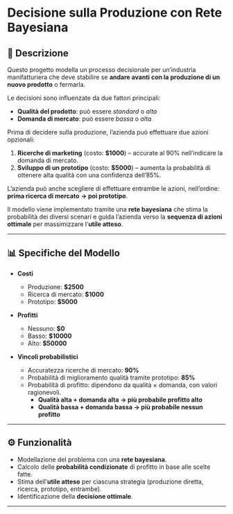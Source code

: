 # Decisione sulla Produzione con Rete Bayesiana

## 📌 Descrizione
Questo progetto modella un processo decisionale per un’industria manifatturiera che deve stabilire se **andare avanti con la produzione di un nuovo prodotto** o fermarla.  

Le decisioni sono influenzate da due fattori principali:
- **Qualità del prodotto**: può essere *standard* o *alta*
- **Domanda di mercato**: può essere *bassa* o *alta*

Prima di decidere sulla produzione, l’azienda può effettuare due azioni opzionali:
1. **Ricerche di marketing** (costo: **$1000**) – accurate al 90% nell’indicare la domanda di mercato.  
2. **Sviluppo di un prototipo** (costo: **$5000**) – aumenta la probabilità di ottenere alta qualità con una confidenza dell’85%.  

L’azienda può anche scegliere di effettuare entrambe le azioni, nell’ordine:  
**prima ricerca di mercato → poi prototipo**.  

Il modello viene implementato tramite una **rete bayesiana** che stima la probabilità dei diversi scenari e guida l’azienda verso la **sequenza di azioni ottimale** per massimizzare l’**utile atteso**.  

---

## 📊 Specifiche del Modello
- **Costi**
  - Produzione: **$2500**  
  - Ricerca di mercato: **$1000**  
  - Prototipo: **$5000**  

- **Profitti**
  - Nessuno: **$0**  
  - Basso: **$10000**  
  - Alto: **$50000**  

- **Vincoli probabilistici**
  - Accuratezza ricerche di mercato: **90%**  
  - Probabilità di miglioramento qualità tramite prototipo: **85%**  
  - Probabilità di profitto: dipendono da qualità × domanda, con valori ragionevoli.  
    - **Qualità alta + domanda alta → più probabile profitto alto**  
    - **Qualità bassa + domanda bassa → più probabile nessun profitto**  

---

## ⚙️ Funzionalità
- Modellazione del problema con una **rete bayesiana**.  
- Calcolo delle **probabilità condizionate** di profitto in base alle scelte fatte.  
- Stima dell’**utile atteso** per ciascuna strategia (produzione diretta, ricerca, prototipo, entrambe).  
- Identificazione della **decisione ottimale**.  

---

